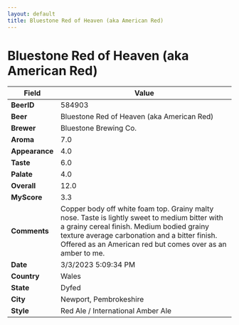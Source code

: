 ```yaml
---
layout: default
title: Bluestone Red of Heaven (aka American Red)
---
```


# Bluestone Red of Heaven (aka American Red)

| Field         | Value     |
|---------------|-----------|
| **BeerID** | 584903 |
| **Beer** | Bluestone Red of Heaven (aka American Red) |
| **Brewer** | Bluestone Brewing Co. |
| **Aroma** | 7.0 |
| **Appearance** | 4.0 |
| **Taste** | 6.0 |
| **Palate** | 4.0 |
| **Overall** | 12.0 |
| **MyScore** | 3.3 |
| **Comments** | Copper body off white foam top. Grainy malty nose. Taste is lightly sweet to medium bitter with a grainy cereal finish. Medium bodied grainy texture average carbonation and a bitter finish. Offered as an American red but comes over as an amber to me. |
| **Date** | 3/3/2023 5:09:34 PM |
| **Country** | Wales |
| **State** | Dyfed |
| **City** | Newport, Pembrokeshire |
| **Style** | Red Ale / International Amber Ale |
